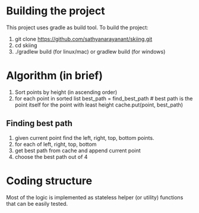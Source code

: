 # Building the project

This project uses gradle as build tool.
To build the project:

1. git clone https://github.com/sathyanarayanant/skiing.git
2. cd skiing
3. ./gradlew build (for linux/mac) or gradlew build (for windows)

# Algorithm (in brief)
1. Sort points by height (in ascending order)
2. for each point in sorted list
      best_path = find_best_path # best path is the point itself for the point with least height
      cache.put(point, best_path)

## Finding best path
1. given current point find the left, right, top, bottom points.
2. for each of left, right, top, bottom
3.    get best path from cache and append current point
4. choose the best path out of 4

# Coding structure
Most of the logic is implemented as stateless helper (or utility) functions that can be easily tested.